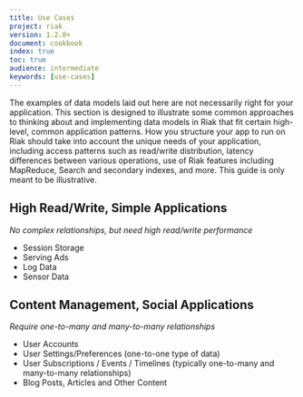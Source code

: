 ```yaml
---
title: Use Cases
project: riak
version: 1.2.0+
document: cookbook
index: true
toc: true
audience: intermediate
keywords: [use-cases]
---
```


The examples of data models laid out here are not necessarily right for
your application. This section is designed to illustrate some common
approaches to thinking about and implementing data models in Riak that
fit certain high-level, common application patterns. How you structure
your app to run on Riak should take into account the unique needs of
your application, including access patterns such as read/write distribution,
latency differences between various operations, use of Riak features
including MapReduce, Search and secondary indexes, and more. This guide
is only meant to be illustrative.

## High Read/Write, Simple Applications

*No complex relationships, but need high read/write performance*

  * Session Storage
  * Serving Ads
  * Log Data
  * Sensor Data

## Content Management, Social Applications

*Require one-to-many and many-to-many relationships*

  * User Accounts
  * User Settings/Preferences (one-to-one type of data)
  * User Subscriptions / Events / Timelines (typically one-to-many and many-to-many relationships)
  * Blog Posts, Articles and Other Content

